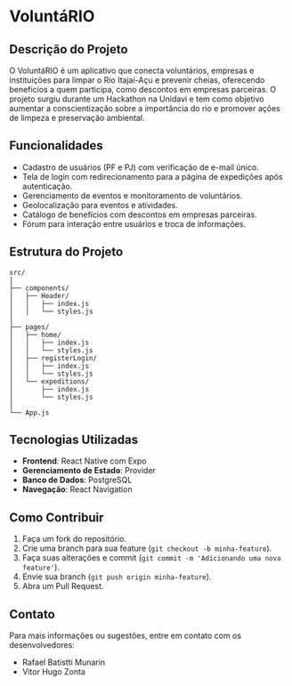
# VoluntáRIO

## Descrição do Projeto
O VoluntáRIO é um aplicativo que conecta voluntários, empresas e instituições para limpar o Rio Itajaí-Açu e prevenir cheias, oferecendo benefícios a quem participa, como descontos em empresas parceiras. O projeto surgiu durante um Hackathon na Unidavi e tem como objetivo aumentar a conscientização sobre a importância do rio e promover ações de limpeza e preservação ambiental.

## Funcionalidades
- Cadastro de usuários (PF e PJ) com verificação de e-mail único.
- Tela de login com redirecionamento para a página de expedições após autenticação.
- Gerenciamento de eventos e monitoramento de voluntários.
- Geolocalização para eventos e atividades.
- Catálogo de benefícios com descontos em empresas parceiras.
- Fórum para interação entre usuários e troca de informações.

## Estrutura do Projeto
```
src/
│
├── components/
│   ├── Header/
│   │   ├── index.js
│   │   └── styles.js
│
├── pages/
│   ├── home/
│   │   ├── index.js
│   │   └── styles.js
│   ├── registerLogin/
│   │   ├── index.js
│   │   └── styles.js
│   └── expeditions/
│       ├── index.js
│       └── styles.js
│
└── App.js
```

## Tecnologias Utilizadas
- **Frontend**: React Native com Expo
- **Gerenciamento de Estado**: Provider
- **Banco de Dados**: PostgreSQL
- **Navegação**: React Navigation

## Como Contribuir
1. Faça um fork do repositório.
2. Crie uma branch para sua feature (`git checkout -b minha-feature`).
3. Faça suas alterações e commit (`git commit -m 'Adicionando uma nova feature'`).
4. Envie sua branch (`git push origin minha-feature`).
5. Abra um Pull Request.

## Contato
Para mais informações ou sugestões, entre em contato com os desenvolvedores:
- Rafael Batistti Munarin
- Vitor Hugo Zonta
